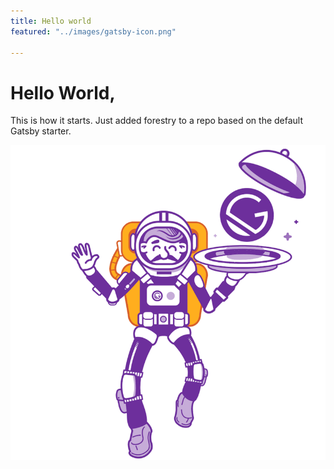 ```yaml
---
title: Hello world
featured: "../images/gatsby-icon.png"

---
```

# Hello World,

This is how it starts. Just added forestry to a repo based on the default Gatsby starter.

![](../images/gatsby-astronaut.png)